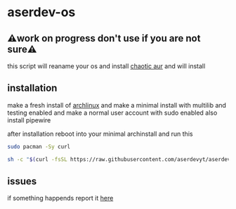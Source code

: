 # aserdev-os
## ⚠️work on progress don't use if you are not sure⚠️

this script will reaname your os and install [chaotic aur](https://aur.chaotic.cx/) and will install 
## installation

make a fresh install of [archlinux](https://archlinux.org/) 
and make a minimal install with multilib and testing enabled and make a normal user account with sudo enabled
also install pipewire

after installation reboot into your minimal archinstall and run this

```bash
sudo pacman -Sy curl

sh -c "$(curl -fsSL https://raw.githubusercontent.com/aserdevyt/aserdev-os/main/install.sh)"
```

## issues

if something happends report it [here](https://github.com/aserdevyt/aserdev-os/issues)

